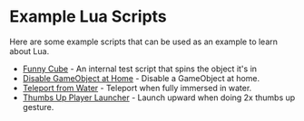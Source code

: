 # Example Lua Scripts

Here are some example scripts that can be used as an example to learn about Lua.

* [Funny Cube](funny-cube.md) - An internal test script that spins the object it's in
* [Disable GameObject at Home](instances-disable-go-in-home.md) - Disable a GameObject at home.
* [Teleport from Water](player-teleport-away-from-water.md) - Teleport when fully immersed in water.
* [Thumbs Up Player Launcher](player-thumbs-up-launch.md) - Launch upward when doing 2x thumbs up gesture.
